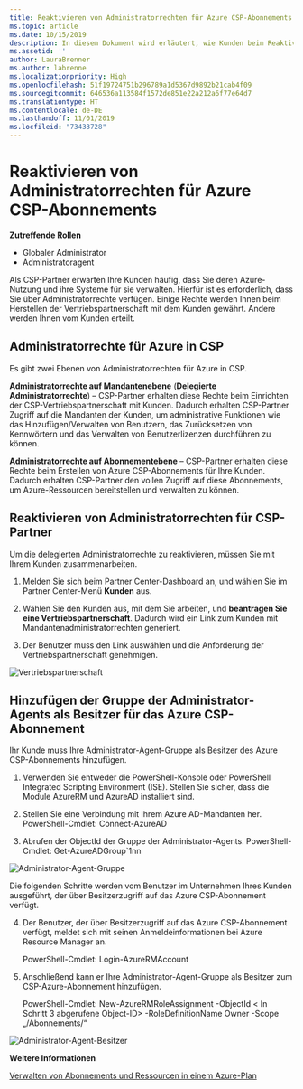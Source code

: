 ```yaml
---
title: Reaktivieren von Administratorrechten für Azure CSP-Abonnements | Partner Center
ms.topic: article
ms.date: 10/15/2019
description: In diesem Dokument wird erläutert, wie Kunden beim Reaktivieren von Administratorrechten des Partners geholfen werden kann.
ms.assetid: ''
author: LauraBrenner
ms.author: labrenne
ms.localizationpriority: High
ms.openlocfilehash: 51f19724751b296789a1d5367d9892b21cab4f09
ms.sourcegitcommit: 646536a113584f1572de851e22a212a6f77e64d7
ms.translationtype: HT
ms.contentlocale: de-DE
ms.lasthandoff: 11/01/2019
ms.locfileid: "73433728"
---
```

# <a name="reinstate-admin-privileges-for-azure-csp-subscriptions"></a>Reaktivieren von Administratorrechten für Azure CSP-Abonnements  

**Zutreffende Rollen**

- Globaler Administrator
- Administratoragent

Als CSP-Partner erwarten Ihre Kunden häufig, dass Sie deren Azure-Nutzung und ihre Systeme für sie verwalten. Hierfür ist es erforderlich, dass Sie über Administratorrechte verfügen. Einige Rechte werden Ihnen beim Herstellen der Vertriebspartnerschaft mit dem Kunden gewährt. Andere werden Ihnen vom Kunden erteilt.

## <a name="admin-privileges-for-azure-in-csp"></a>Administratorrechte für Azure in CSP 

Es gibt zwei Ebenen von Administratorrechten für Azure in CSP. 

**Administratorrechte auf Mandantenebene** (**Delegierte Administratorrechte**) – CSP-Partner erhalten diese Rechte beim Einrichten der CSP-Vertriebspartnerschaft mit Kunden. Dadurch erhalten CSP-Partner Zugriff auf die Mandanten der Kunden, um administrative Funktionen wie das Hinzufügen/Verwalten von Benutzern, das Zurücksetzen von Kennwörtern und das Verwalten von Benutzerlizenzen durchführen zu können. 

**Administratorrechte auf Abonnementebene** – CSP-Partner erhalten diese Rechte beim Erstellen von Azure CSP-Abonnements für Ihre Kunden. Dadurch erhalten CSP-Partner den vollen Zugriff auf diese Abonnements, um Azure-Ressourcen bereitstellen und verwalten zu können. 


## <a name="reinstate-csp-partners-admin-privileges"></a>Reaktivieren von Administratorrechten für CSP-Partner

Um die delegierten Administratorrechte zu reaktivieren, müssen Sie mit Ihrem Kunden zusammenarbeiten.
 
 1. Melden Sie sich beim Partner Center-Dashboard an, und wählen Sie im Partner Center-Menü **Kunden** aus.

 2. Wählen Sie den Kunden aus, mit dem Sie arbeiten, und **beantragen Sie eine Vertriebspartnerschaft**. Dadurch wird ein Link zum Kunden mit Mandantenadministratorrechten generiert.

 3. Der Benutzer muss den Link auswählen und die Anforderung der Vertriebspartnerschaft genehmigen.
 
![Vertriebspartnerschaft](images/azure/revoke4.png)

## <a name="adding-the-admin-agents-group-as-an-owner-for-the-azure-csp-subscription"></a>Hinzufügen der Gruppe der Administrator-Agents als Besitzer für das Azure CSP-Abonnement

 Ihr Kunde muss Ihre Administrator-Agent-Gruppe als Besitzer des Azure CSP-Abonnements hinzufügen.

1. Verwenden Sie entweder die PowerShell-Konsole oder PowerShell Integrated Scripting Environment (ISE). Stellen Sie sicher, dass die Module AzureRM und AzureAD installiert sind. 

2.  Stellen Sie eine Verbindung mit Ihrem Azure AD-Mandanten her.
PowerShell-Cmdlet: Connect-AzureAD

3.  Abrufen der ObjectId der Gruppe der Administrator-Agents.
PowerShell-Cmdlet: Get-AzureADGroup`1nn

![Administrator-Agent-Gruppe](images/azure/revoke5.png)

Die folgenden Schritte werden vom Benutzer im Unternehmen Ihres Kunden ausgeführt, der über Besitzerzugriff auf das Azure CSP-Abonnement verfügt.

4. Der Benutzer, der über Besitzerzugriff auf das Azure CSP-Abonnement verfügt, meldet sich mit seinen Anmeldeinformationen bei Azure Resource Manager an.

    PowerShell-Cmdlet: Login-AzureRMAccount

5.  Anschließend kann er Ihre Administrator-Agent-Gruppe als Besitzer zum CSP-Azure-Abonnement hinzufügen.

    PowerShell-Cmdlet: New-AzureRMRoleAssignment -ObjectId < In Schritt 3 abgerufene Object-ID> -RoleDefinitionName Owner -Scope „/Abonnements/<SubscriptionId of CSP subscription>“

![Administrator-Agent-Besitzer](images/azure/revoke6.png)    

**Weitere Informationen**

[Verwalten von Abonnements und Ressourcen in einem Azure-Plan](azure-plan-manage.md)

